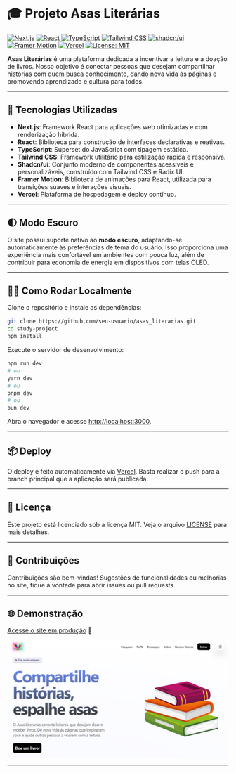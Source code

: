 # 🎓 Projeto Asas Literárias

[![Next.js](https://img.shields.io/badge/Next.js-000?logo=nextdotjs&logoColor=white)](https://nextjs.org/)
[![React](https://img.shields.io/badge/React-20232a?logo=react&logoColor=61dafb)](https://react.dev/)
[![TypeScript](https://img.shields.io/badge/TypeScript-3178c6?logo=typescript&logoColor=white)](https://www.typescriptlang.org/)
[![Tailwind CSS](https://img.shields.io/badge/Tailwind_CSS-38bdf8?logo=tailwindcss&logoColor=white)](https://tailwindcss.com/)
[![shadcn/ui](https://img.shields.io/badge/shadcn%2Fui-111827?logo=tailwindcss&logoColor=white)](https://ui.shadcn.com/)
[![Framer Motion](https://img.shields.io/badge/Framer_Motion-ea4c89?logo=framer&logoColor=white)](https://www.framer.com/motion/)
[![Vercel](https://img.shields.io/badge/Deployed%20on-Vercel-black?logo=vercel&logoColor=white)](https://vercel.com/)
[![License: MIT](https://img.shields.io/badge/License-MIT-yellow.svg)](LICENSE)

**Asas Literárias** é uma plataforma dedicada a incentivar a leitura e a doação de livros. Nosso objetivo é conectar pessoas que desejam compartilhar histórias com quem busca conhecimento, dando nova vida às páginas e promovendo aprendizado e cultura para todos.

---

## 🚀 Tecnologias Utilizadas

- **Next.js**: Framework React para aplicações web otimizadas e com renderização híbrida.
- **React**: Biblioteca para construção de interfaces declarativas e reativas.
- **TypeScript**: Superset do JavaScript com tipagem estática.
- **Tailwind CSS**: Framework utilitário para estilização rápida e responsiva.
- **Shadcn/ui**: Conjunto moderno de componentes acessíveis e personalizáveis, construído com Tailwind CSS e Radix UI.
- **Framer Motion**: Biblioteca de animações para React, utilizada para transições suaves e interações visuais.
- **Vercel**: Plataforma de hospedagem e deploy contínuo.

---

## 🌓 Modo Escuro

O site possui suporte nativo ao **modo escuro**, adaptando-se automaticamente às preferências de tema do usuário. Isso proporciona uma experiência mais confortável em ambientes com pouca luz, além de contribuir para economia de energia em dispositivos com telas OLED.

---

## 🧑‍💻 Como Rodar Localmente

Clone o repositório e instale as dependências:

```bash
git clone https://github.com/seu-usuario/asas_literarias.git
cd study-project
npm install
```

Execute o servidor de desenvolvimento:

```bash
npm run dev
# ou
yarn dev
# ou
pnpm dev
# ou
bun dev
```

Abra o navegador e acesse [http://localhost:3000](http://localhost:3000).

---

## 📦 Deploy

O deploy é feito automaticamente via [Vercel](https://vercel.com/). Basta realizar o push para a branch principal que a aplicação será publicada.

---

## 📘 Licença

Este projeto está licenciado sob a licença MIT. Veja o arquivo [LICENSE](./LICENSE) para mais detalhes.

---

## 🤝 Contribuições

Contribuições são bem-vindas! Sugestões de funcionalidades ou melhorias no site, fique à vontade para abrir issues ou pull requests.

---

## 🌐 Demonstração

[Acesse o site em produção](https://asas-literarias.vercel.app) 🔗

![Demonstração geral da plataforma](./public/demos/demo.png)

---
